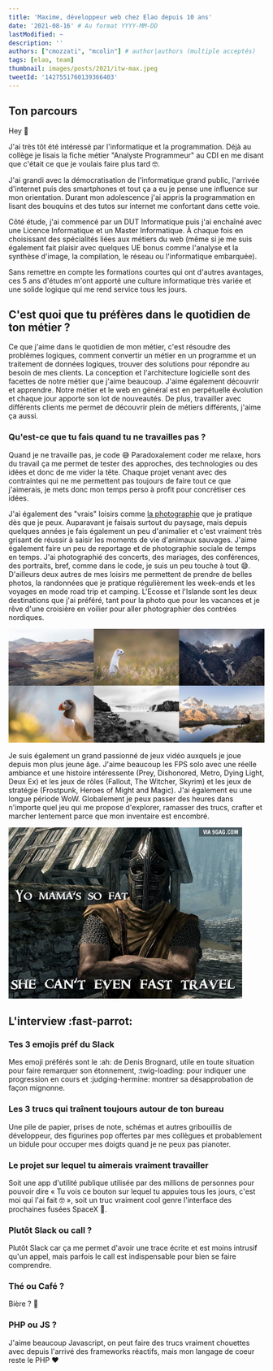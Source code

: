 ```yaml
---
title: 'Maxime, développeur web chez Elao depuis 10 ans'
date: '2021-08-16' # Au format YYYY-MM-DD
lastModified: ~
description: ''
authors: ["cmozzati", "mcolin"] # author|authors (multiple acceptés)
tags: [elao, team]
thumbnail: images/posts/2021/itw-max.jpeg
tweetId: '1427551760139366403'
---
```


## Ton parcours

Hey 👋

J'ai très tôt été intéressé par l'informatique et la programmation. Déjà au collège je lisais la fiche métier "Analyste Programmeur" au CDI en me disant que c'était ce que je voulais faire plus tard 🤓.

J'ai grandi avec la démocratisation de l'informatique grand public, l'arrivée d'internet puis des smartphones et tout ça a eu je pense une influence sur mon orientation. Durant mon adolescence j'ai appris la programmation en lisant des bouquins et des tutos sur internet me confortant dans cette voie.

Côté étude, j'ai commencé par un DUT Informatique puis j'ai enchaîné avec une Licence Informatique et un Master Informatique. À chaque fois en choisissant des spécialités liées aux métiers du web (même si je me suis également fait plaisir avec quelques UE bonus comme l'analyse et la synthèse d'image, la compilation, le réseau ou l'informatique embarquée).

Sans remettre en compte les formations courtes qui ont d'autres avantages, ces 5 ans d'études m'ont apporté une culture informatique très variée et une solide logique qui me rend service tous les jours.

## C'est quoi que tu préfères dans le quotidien de ton métier ?

Ce que j'aime dans le quotidien de mon métier, c'est résoudre des problèmes logiques, comment convertir un métier en un programme et un traitement de données logiques, trouver des solutions pour répondre au besoin de mes clients. La conception et l'architecture logicielle sont des facettes de notre métier que j'aime beaucoup. J'aime également découvrir et apprendre. Notre métier et le web en général est en perpétuelle évolution et chaque jour apporte son lot de nouveautés. De plus, travailler avec différents clients me permet de découvrir plein de métiers différents, j'aime ça aussi.

### Qu'est-ce que tu fais quand tu ne travailles pas ?

Quand je ne travaille pas, je code 😅 Paradoxalement coder me relaxe, hors du travail ça me permet de tester des approches, des technologies ou des idées et donc de me vider la tête. Chaque projet venant avec des contraintes qui ne me permettent pas toujours de faire tout ce que j'aimerais, je mets donc mon temps perso à profit pour concrétiser ces idées.

J'ai également des "vrais" loisirs comme [la photographie](https://photo.maximecolin.fr/) que je pratique dès que je peux. Auparavant je faisais surtout du paysage, mais depuis quelques années je fais également un peu d'animalier et c'est vraiment très grisant de réussir à saisir les moments de vie d'animaux sauvages. J'aime également faire un peu de reportage et de photographie sociale de temps en temps. J'ai photographié des concerts, des mariages, des conférences, des portraits, bref, comme dans le code, je suis un peu touche à tout 😅. D'ailleurs deux autres de mes loisirs me permettent de prendre de belles photos, la randonnées que je pratique régulièrement les week-ends et les voyages en mode road trip et camping. L'Ecosse et l'Islande sont les deux destinations que j'ai préféré, tant pour la photo que pour les vacances et je rêve d'une croisière en voilier pour aller photographier des contrées nordiques.

![Maxime Colin Photographe](images/posts/2021/interview/max-colin-photo.jpg)

Je suis également un grand passionné de jeux vidéo auxquels je joue depuis mon plus jeune âge. J'aime beaucoup les FPS solo avec une réelle ambiance et une histoire intéressente (Prey, Dishonored, Metro, Dying Light, Deux Ex) et les jeux de rôles (Fallout, The Witcher, Skyrim) et les jeux de stratégie (Frostpunk, Heroes of Might and Magic). J'ai également eu une longue période WoW. Globalement je peux passer des heures dans n'importe quel jeu qui me propose d'explorer, ramasser des trucs, crafter et marcher lentement parce que mon inventaire est encombré.

![Yo mama's so fat she can't even fast travel](images/posts/2021/interview/fast-travel.jpg)

## L'interview :fast-parrot:

### Tes 3 emojis préf du Slack

Mes emoji préférés sont le :ah: de Denis Brognard, utile en toute situation pour faire remarquer son étonnement, :twig-loading: pour indiquer une progression en cours et :judging-hermine: montrer sa désapprobation de façon mignonne.

### Les 3 trucs qui traînent toujours autour de ton bureau

Une pile de papier, prises de note, schémas et autres gribouillis de développeur, des figurines pop offertes par mes collègues et probablement un bidule pour occuper mes doigts quand je ne peux pas pianoter.

### Le projet sur lequel tu aimerais vraiment travailler

Soit une app d'utilité publique utilisée par des millions de personnes pour pouvoir dire « Tu vois ce bouton sur lequel tu appuies tous les jours, c'est moi qui l'ai fait 🤓 », soit un truc vraiment cool genre l'interface des prochaines fusées SpaceX 🚀.

### Plutôt Slack ou call ?

Plutôt Slack car ça me permet d'avoir une trace écrite et est moins intrusif qu'un appel, mais parfois le call est indispensable pour bien se faire comprendre.

### Thé ou Café ?

Bière ? 🍻

### PHP ou JS ?

J'aime beaucoup Javascript, on peut faire des trucs vraiment chouettes avec depuis l'arrivé des frameworks réactifs, mais mon langage de coeur reste le PHP ❤️
